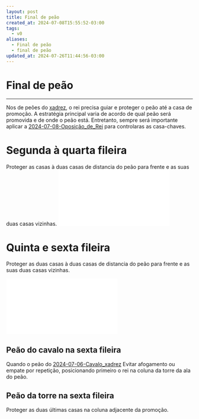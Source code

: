 ```yaml
---
layout: post
title: Final de peão
created_at: 2024-07-08T15:55:52-03:00
tags:
  - v0
aliases:
  - Final de peão
  - final de peão
updated_at: 2024-07-26T11:44:56-03:00
---
```

# Final de peão
---

Nos de peões do [xadrez](api/2024/07/2024-07-06-Xadrez.md), o rei precisa guiar e proteger o peão até a casa de promoção. A estratégia principal varia de acordo de qual peão será promovida e de onde o peão está. Entretanto, sempre será importante aplicar a [2024-07-08-Oposição_de_Rei](_draft/2024/07/2024-07-08-Oposição_de_Rei.md) para controlaras as casa-chaves.

# Segunda à quarta fileira
Proteger as casas à duas casas de distancia do peão para frente e as suas duas casas vizinhas.
![Final de peão na segunda fileira](final_de_peao_2_fileira.excalidraw.md)
# Quinta e sexta fileira
Proteger as duas casas à duas casas de distancia do peão para frente e as suas duas casas vizinhas.

![Final de peão na quinta fileira](final_de_peao_5_fileira.excalidraw.md)
## Peão do cavalo na sexta fileira
Quando o peão do [2024-07-06-Cavalo_xadrez](_insight/2024/07/2024-07-06-Cavalo_xadrez.md) Evitar afogamento ou empate por repetição, posicionando primeiro o rei na coluna da torre da ala do peão.

## Peão da torre na sexta fileira
Proteger as duas últimas casas na coluna adjacente da promoção.